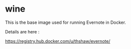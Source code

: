 # wine

This is the base image used for running Evernote in Docker.  

Details are here : 

https://registry.hub.docker.com/u/thshaw/evernote/
